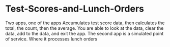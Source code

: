 # Test-Scores-and-Lunch-Orders
Two apps, one of the apps Accumulates test score data, then calculates the total, the count, then the average. You are able to look at the data, clear the data, add to the data, and exit the app. The second app is a simulated point of service. Where it processes lunch orders
